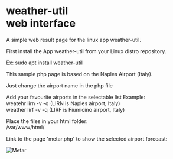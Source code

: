 # weather-util<br>web interface
A simple web result page for the linux app weather-util.

First install the App weather-util from your Linux distro repository.

Ex:
sudo apt install weather-util

This sample php page is based on the Naples Airport (Italy).

Just change the airport name in the php file

Add your favourite airports in the selectable list
Example:<br>
weatehr lirn -v -q (LIRN is Naples airport, Italy) <br> weather lirf -v -q (LIRF is Fiumicino airport, Italy)

Place the files in your html folder:<br>
/var/www/html/

Link to the page 'metar.php' to show the selected airport forecast:

![Metar](https://user-images.githubusercontent.com/57049017/233770868-6e9f1caa-9551-4520-83c8-de101149dc9b.png)
